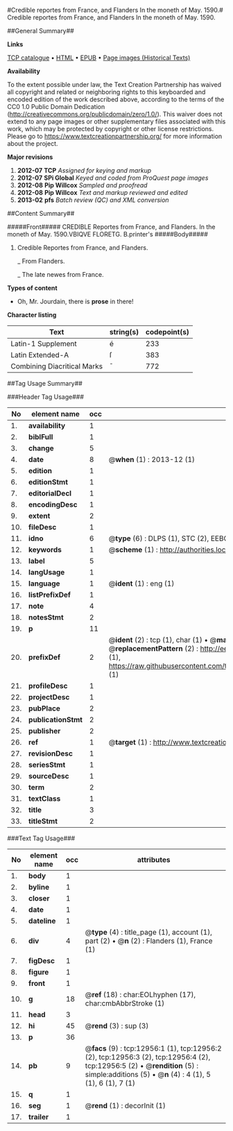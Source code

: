 #Credible reportes from France, and Flanders In the moneth of May. 1590.#
Credible reportes from France, and Flanders In the moneth of May. 1590.

##General Summary##

**Links**

[TCP catalogue](http://www.ota.ox.ac.uk/tcp/)  • 
[HTML](http://tei.it.ox.ac.uk/tcp/Texts-HTML/free/A01/A01151.html)  • 
[EPUB](http://tei.it.ox.ac.uk/tcp/Texts-EPUB/free/A01/A01151.epub) • 
[Page images (Historical Texts)](https://historicaltexts.jisc.ac.uk/eebo-99847892e)

**Availability**

To the extent possible under law, the Text Creation Partnership has waived all copyright and related or neighboring rights to this keyboarded and encoded edition of the work described above, according to the terms of the CC0 1.0 Public Domain Dedication (http://creativecommons.org/publicdomain/zero/1.0/). This waiver does not extend to any page images or other supplementary files associated with this work, which may be protected by copyright or other license restrictions. Please go to https://www.textcreationpartnership.org/ for more information about the project.

**Major revisions**

1. __2012-07__ __TCP__ *Assigned for keying and markup*
1. __2012-07__ __SPi Global__ *Keyed and coded from ProQuest page images*
1. __2012-08__ __Pip Willcox__ *Sampled and proofread*
1. __2012-08__ __Pip Willcox__ *Text and markup reviewed and edited*
1. __2013-02__ __pfs__ *Batch review (QC) and XML conversion*

##Content Summary##

#####Front#####
CREDIBLE Reportes from France, and Flanders. In the moneth of May. 1590.VBIQVE FLORETG. B.printer's 
#####Body#####

1. Credible Reportes from France, and Flanders.

    _ From Flanders.

    _ The late newes from France.

**Types of content**

  * Oh, Mr. Jourdain, there is **prose** in there!

**Character listing**


|Text|string(s)|codepoint(s)|
|---|---|---|
|Latin-1 Supplement|é|233|
|Latin Extended-A|ſ|383|
|Combining             Diacritical Marks|̄|772|

##Tag Usage Summary##

###Header Tag Usage###

|No|element name|occ|attributes|
|---|---|---|---|
|1.|__availability__|1||
|2.|__biblFull__|1||
|3.|__change__|5||
|4.|__date__|8| @__when__ (1) : 2013-12 (1)|
|5.|__edition__|1||
|6.|__editionStmt__|1||
|7.|__editorialDecl__|1||
|8.|__encodingDesc__|1||
|9.|__extent__|2||
|10.|__fileDesc__|1||
|11.|__idno__|6| @__type__ (6) : DLPS (1), STC (2), EEBO-CITATION (1), PROQUEST (1), VID (1)|
|12.|__keywords__|1| @__scheme__ (1) : http://authorities.loc.gov/ (1)|
|13.|__label__|5||
|14.|__langUsage__|1||
|15.|__language__|1| @__ident__ (1) : eng (1)|
|16.|__listPrefixDef__|1||
|17.|__note__|4||
|18.|__notesStmt__|2||
|19.|__p__|11||
|20.|__prefixDef__|2| @__ident__ (2) : tcp (1), char (1)  •  @__matchPattern__ (2) : ([0-9\-]+):([0-9IVX]+) (1), (.+) (1)  •  @__replacementPattern__ (2) : http://eebo.chadwyck.com/downloadtiff?vid=$1&page=$2 (1), https://raw.githubusercontent.com/textcreationpartnership/Texts/master/tcpchars.xml#$1 (1)|
|21.|__profileDesc__|1||
|22.|__projectDesc__|1||
|23.|__pubPlace__|2||
|24.|__publicationStmt__|2||
|25.|__publisher__|2||
|26.|__ref__|1| @__target__ (1) : http://www.textcreationpartnership.org/docs/. (1)|
|27.|__revisionDesc__|1||
|28.|__seriesStmt__|1||
|29.|__sourceDesc__|1||
|30.|__term__|2||
|31.|__textClass__|1||
|32.|__title__|3||
|33.|__titleStmt__|2||


###Text Tag Usage###

|No|element name|occ|attributes|
|---|---|---|---|
|1.|__body__|1||
|2.|__byline__|1||
|3.|__closer__|1||
|4.|__date__|1||
|5.|__dateline__|1||
|6.|__div__|4| @__type__ (4) : title_page (1), account (1), part (2)  •  @__n__ (2) : Flanders (1), France (1)|
|7.|__figDesc__|1||
|8.|__figure__|1||
|9.|__front__|1||
|10.|__g__|18| @__ref__ (18) : char:EOLhyphen (17), char:cmbAbbrStroke (1)|
|11.|__head__|3||
|12.|__hi__|45| @__rend__ (3) : sup (3)|
|13.|__p__|36||
|14.|__pb__|9| @__facs__ (9) : tcp:12956:1 (1), tcp:12956:2 (2), tcp:12956:3 (2), tcp:12956:4 (2), tcp:12956:5 (2)  •  @__rendition__ (5) : simple:additions (5)  •  @__n__ (4) : 4 (1), 5 (1), 6 (1), 7 (1)|
|15.|__q__|1||
|16.|__seg__|1| @__rend__ (1) : decorInit (1)|
|17.|__trailer__|1||

